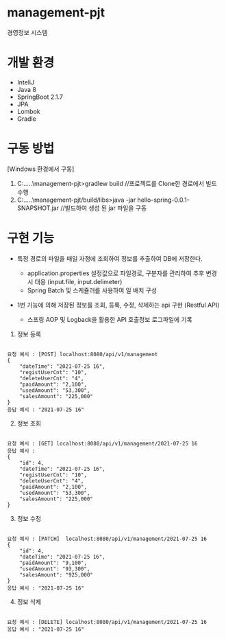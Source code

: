 # management-pjt
경영정보 시스템   

# 개발 환경
- InteliJ   
- Java 8   
- SpringBoot 2.1.7   
- JPA   
- Lombok   
- Gradle      

# 구동 방법
[Windows 환경에서 구동]
1. C:\.....\management-pjt>gradlew build    //프로젝트를 Clone한 경로에서 빌드 수행
2. C:\.....\management-pjt/build/libs>java -jar hello-spring-0.0.1-SNAPSHOT.jar    //빌드하여 생성 된 jar 파일을 구동   

# 구현 기능

- 특정 경로의 파일을 매일 자정에 조회하여 정보를 추출하여 DB에 저장한다.   
  * application.properties 설정값으로 파일경로, 구분자를 관리하여 추후 변경 시 대응 (input.file, input.delimeter)   
  * Spring Batch 및 스케쥴러를 사용하여 일 배치 구성
   
- 1번 기능에 의해 저장된 정보를 조회, 등록, 수정, 삭제하는 api 구현 (Restful API)   
   * 스프링 AOP 및 Logback을 활용한 API 호출정보 로그파일에 기록

1. 정보 등록   
<pre><code>
요청 예시 : [POST] localhost:8080/api/v1/management   
{   
    "dateTime": "2021-07-25 16",
    "registUserCnt": "10",
    "deleteUserCnt": "4",
    "paidAmount": "2,100",
    "usedAmount": "53,300",
    "salesAmount": "225,000"
}   
응답 예시 : "2021-07-25 16"
</code></pre>
2. 정보 조회   
<pre><code>
요청 예시 : [GET] localhost:8080/api/v1/management/2021-07-25 16   
응답 예시 :   
{
    "id": 4,
    "dateTime": "2021-07-25 16",
    "registUserCnt": "10",
    "deleteUserCnt": "4",
    "paidAmount": "2,100",
    "usedAmount": "53,300",
    "salesAmount": "225,000"
}   
</code></pre>
3. 정보 수정  
<pre><code> 
요청 예시 : [PATCH]  localhost:8080/api/v1/management/2021-07-25 16   
{   
    "id": 4,   
    "dateTime": "2021-07-25 16",   
    "paidAmount": "9,100",   
    "usedAmount": "93,300",   
    "salesAmount": "925,000"   
}    
응답 예시 : "2021-07-25 16"
</code></pre>   
4. 정보 삭제
<pre><code> 
요청 예시 : [DELETE] localhost:8080/api/v1/management/2021-07-25 16   
응답 예시 : "2021-07-25 16"   
</code></pre> 
